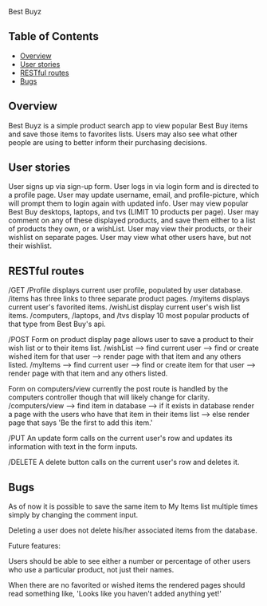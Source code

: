 
Best Buyz

## Table of Contents

* [Overview](#overview)
* [User stories](#user-stories)
* [RESTful routes](#restful-routes)
* [Bugs](#bugs)

## Overview

Best Buyz is a simple product search app to view popular Best Buy items and save those items to favorites lists. Users may also see what other people are using to better inform their purchasing decisions.

## User stories

User signs up via sign-up form.
User logs in via login form and is directed to a profile page. 
User may update username, email, and profile-picture, which will prompt them to login again with updated info. 
User may view popular Best Buy desktops, laptops, and tvs (LIMIT 10 products per page). 
User may comment on any of these displayed products, and save them either to a list of products they own, or a wishList. 
User may view their products, or their wishlist on separate pages. 
User may view what other users have, but not their wishlist. 

## RESTful routes

/GET
/Profile displays current user profile, populated by user database. 
/items has three links to three separate product pages. 
/myitems displays current user's favorited items.
/wishList display current user's wish list items.
/computers, /laptops, and /tvs display 10 most popular products of that type from Best Buy's api. 


/POST
Form on product display page allows user to save a product to their wish list or to their items list.
/wishList --> find current user --> find or create wished item for that user --> render page with that item and any others listed. 
/myItems --> find current user --> find or create item for that user --> render page with that item and any others listed. 

Form on computers/view
currently the post route is handled by the computers controller though that will likely change for clarity. 
/computers/view --> find item in database --> if it exists in database render a page with the users who have that item in their 
items list --> else render page that says 'Be the first to add this item.'


/PUT
An update form calls on the current user's row and updates its information with text in the form inputs. 

/DELETE
A delete button calls on the current user's row and deletes it. 

## Bugs

As of now it is possible to save the same item to My Items list multiple times simply
by changing the comment input. 

Deleting a user does not delete his/her associated items from the database. 

Future features:

Users should be able to see either a number or percentage of other users who use a particular product, not just their names. 

When there are no favorited or wished items the rendered pages should read something like, 
'Looks like you haven't added anything yet!'